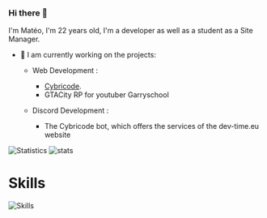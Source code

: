 ### Hi there 👋

I'm Matéo, I'm 22 years old, I'm a developer as well as a student as a Site Manager.

- 🔭 I am currently working on the projects:

  - Web Development :
    - [Cybricode](https://cybricode.com).
    - GTACity RP for youtuber Garryschool
    
  - Discord Development :
    - The Cybricode bot, which offers the services of the dev-time.eu website

![Statistics](https://github-readme-stats.vercel.app/api?username=devkiliozofficiel&locale=en&theme=onedark&show_icons=true&border_radius=15) ![stats](https://github-readme-stats.vercel.app/api/top-langs/?username=devkiliozofficiel&locate=fr&custom_title=Languages&theme=onedark&border_radius=15)

# Skills
![Skills](https://skillicons.dev/icons?i=atom,autocad,bash,bootstrap,cloudflare,discord,bots,electron,figma,github,html,js,css,linkedin,linux,mysql,nodejs,ps,postman,twitter&theme=dark&perline=5)

